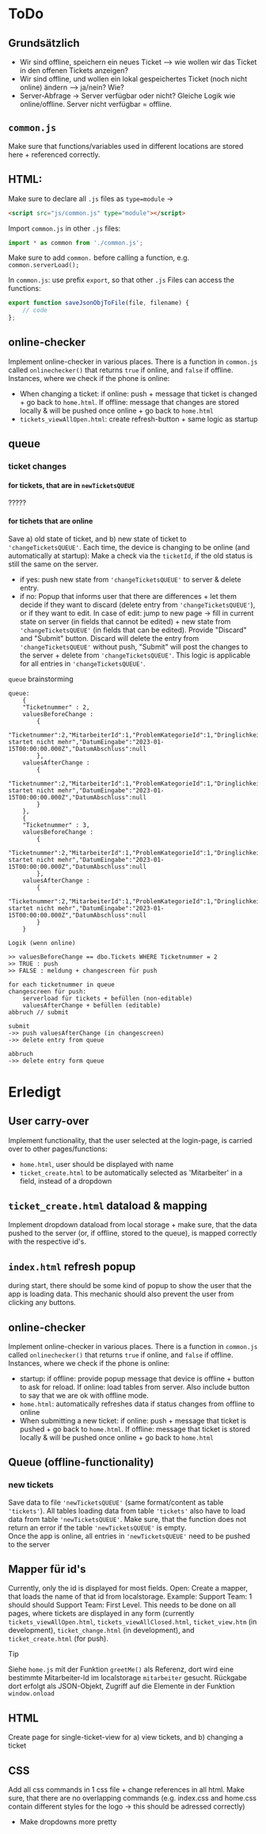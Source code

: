 # ToDo

## Grundsätzlich
- Wir sind offline, speichern ein neues Ticket --> wie wollen wir das Ticket in den offenen Tickets anzeigen?
- Wir sind offline, und wollen ein lokal gespeichertes Ticket (noch nicht online) ändern --> ja/nein? Wie?
- Server-Abfrage -> Server verfügbar oder nicht? Gleiche Logik wie online/offline. Server nicht verfügbar = offline.

## `common.js`
Make sure that functions/variables used in different locations are stored here + referenced correctly.


## HTML:
Make sure to declare all `.js` files as `type=module` ->
```html
<script src="js/common.js" type="module"></script>
```

Import `common.js` in other `.js` files:
```javascript
import * as common from './common.js';
```
Make sure to add `common.` before calling a function, e.g. `common.serverLoad();`

In `common.js`: use prefix `export`, so that other `.js` Files can access the functions:
```javascript
export function saveJsonObjToFile(file, filename) {
    // code
};
```

## online-checker
Implement online-checker in various places. There is a function in `common.js` called `onlinechecker()` that returns `true` if online, and `false` if offline.<br>
Instances, where we check if the phone is online:
- When changing a ticket: if online: push + message that ticket is changed + go back to `home.html`. If offline: message that changes are stored locally & will be pushed once online + go back to `home.html`
- `tickets_viewAllOpen.html`: create refresh-button + same logic as startup


## queue
### ticket changes
#### for tickets, that are in `newTicketsQUEUE`
?????


#### for tichets that are online
Save a) old state of ticket, and b) new state of ticket to `'changeTicketsQUEUE'`. Each time, the device is changing to be online (and automatically at startup): Make a check via the `ticketId`, if the old status is still the same on the server.
- if yes: push new state from `'changeTicketsQUEUE'` to server & delete entry.
- if no: Popup that informs user that there are differences + let them decide if they want to discard (delete entry from `'changeTicketsQUEUE'`), or if they want to edit. In case of edit: jump to new page -> fill in current state on server (in fields that cannot be edited) + new state from `'changeTicketsQUEUE'` (in fields that can be edited). Provide "Discard" and "Submit" button. Discard will delete the entry from `'changeTicketsQUEUE'` without push, "Submit" will post the changes to the server + delete from `'changeTicketsQUEUE'`.
This logic is applicable for all entries in `'changeTicketsQUEUE'`.

`queue` brainstorming
```
queue:
	{
	"Ticketnummer" : 2,
	valuesBeforeChange :
		{
		"Ticketnummer":2,"MitarbeiterId":1,"ProblemKategorieId":1,"DringlichkeitId":2,"SupportTeamId":1,"StatusTicketId":1,"Beschreibung":"Computer startet nicht mehr","DatumEingabe":"2023-01-15T00:00:00.000Z","DatumAbschluss":null
		},
	valuesAfterChange :
		{
		"Ticketnummer":2,"MitarbeiterId":1,"ProblemKategorieId":1,"DringlichkeitId":3,"SupportTeamId":2,"StatusTicketId":1,"Beschreibung":"Computer startet nicht mehr","DatumEingabe":"2023-01-15T00:00:00.000Z","DatumAbschluss":null
		}
	},
	{
	"Ticketnummer" : 3,
	valuesBeforeChange :
		{
		"Ticketnummer":2,"MitarbeiterId":1,"ProblemKategorieId":1,"DringlichkeitId":2,"SupportTeamId":1,"StatusTicketId":1,"Beschreibung":"Computer startet nicht mehr","DatumEingabe":"2023-01-15T00:00:00.000Z","DatumAbschluss":null
		},
	valuesAfterChange :
		{
		"Ticketnummer":2,"MitarbeiterId":1,"ProblemKategorieId":1,"DringlichkeitId":3,"SupportTeamId":2,"StatusTicketId":1,"Beschreibung":"Computer startet nicht mehr","DatumEingabe":"2023-01-15T00:00:00.000Z","DatumAbschluss":null
		}
	}

Logik (wenn online)

>> valuesBeforeChange == dbo.Tickets WHERE Ticketnummer = 2
>> TRUE : push
>> FALSE : meldung + changescreen für push

for each ticketnummer in queue
changescreen für push:
	serverload für tickets + befüllen (non-editable)
	valuesAfterChange + befüllen (editable)
abbruch // submit

submit
->> push valuesAfterChange (in changescreen)
->> delete entry from queue

abbruch
->> delete entry form queue
```

# Erledigt
## User carry-over
Implement functionality, that the user selected at the login-page, is carried over to other pages/functions:
- `home.html`, user should be displayed with name
- `ticket_create.html` to be automatically selected as 'Mitarbeiter' in a field, instead of a dropdown

## `ticket_create.html` dataload & mapping
Implement dropdown dataload from local storage + make sure, that the data pushed to the server (or, if offline, stored to the queue), is mapped correctly with the respective id's.

## `index.html` refresh popup
during start, there should be some kind of popup to show the user that the app is loading data. This mechanic should also prevent the user from clicking any buttons.

## online-checker
Implement online-checker in various places. There is a function in `common.js` called `onlinechecker()` that returns `true` if online, and `false` if offline.<br>
Instances, where we check if the phone is online:
- startup: if offline: provide popup message that device is offline + button to ask for reload. If online: load tables from server. Also include button to say that we are ok with offline mode.
- `home.html`: automatically refreshes data if status changes from offline to online
- When submitting a new ticket: if online: push + message that ticket is pushed + go back to `home.html`. If offline: message that ticket is stored locally & will be pushed once online + go back to `home.html`

## Queue (offline-functionality)
### new tickets
Save data to file `'newTicketsQUEUE'` (same format/content as table `'tickets'`). All tables loading data from table `'tickets'` also have to load data from table `'newTicketsQUEUE'`. Make sure, that the function does not return an error if the table `'newTicketsQUEUE'` is empty.<br>
Once the app is online, all entries in `'newTicketsQUEUE'` need to be pushed to the server


## Mapper für id's
Currently, only the id is displayed for most fields. Open: Create a mapper, that loads the name of that id from localstorage. Example: Support Team: 1 should should Support Team: First Level. This needs to be done on all pages, where tickets are displayed in any form (currently `tickets_viewAllOpen.html`, `tickets_viewAllClosed.html`, `ticket_view.htm` (in development), `ticket_change.html` (in development), and `ticket_create.html` (for push).
> [!TIP]
> Siehe `home.js` mit der Funktion `greetMe()` als Referenz, dort wird eine bestimmte Mitarbeiter-Id im localstorage `mitarbeiter` gesucht. Rückgabe dort erfolgt als JSON-Objekt, Zugriff auf die Elemente in der Funktion `window.onload`

## HTML
Create page for single-ticket-view for a) view tickets, and b) changing a ticket

## CSS
Add all css commands in 1 css file + change references in all html. Make sure, that there are no overlapping commands (e.g. index.css and home.css contain different styles for the logo -> this should be adressed correctly)
- Make dropdowns more pretty
